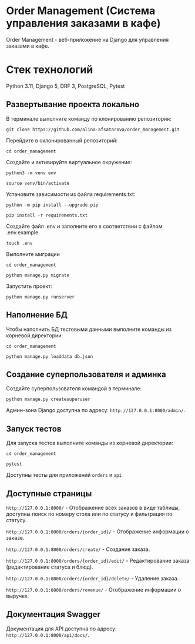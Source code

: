 # Order Management (Cистема управления заказами в кафе)
Order Management - веб-приложение на Django для управления заказами в кафе.

# Стек технологий
Python 3.11, Django 5, DRF 3, PostgreSQL, Pytest

## Развертывание проекта локально
В терминале выполните команду по клонированию репозитория:
```
git clone https://github.com/alina-afsatarova/order_management.git
```
Перейдите в склонированный репозиторий:
```
cd order_management
```
Cоздайте и активируйте виртуальное окружение:
```
python3 -m venv env
```
```
source venv/bin/activate
```
Установите зависимости из файла requirements.txt:
```
python -m pip install --upgrade pip
```
```
pip install -r requirements.txt
```
Создайте файл .env и заполните его в соответствии с файлом .env.example
```
touch .env
```
Выполните миграции
```
cd order_management
```
```
python manage.py migrate
```
Запустить проект:
```
python manage.py runserver
```
## Наполнение БД
Чтобы наполнить БД тестовыми данными выполните команды из корневой директории:
```
cd order_management
```
```
python manage.py loaddata db.json
```
## Создание суперпользователя и админка
Создайте суперпользователя командой в терминале:
```
python manage.py createsuperuser
```
Админ-зона Django доступна по адресу: `http://127.0.0.1:8000/admin/`.
## Запуск тестов
Для запуска тестов выполните команды из корневой директории:
```
cd order_management
```
```
pytest
```
Доступны тесты для приложений `orders` и `api`
## Доступные страницы
`http://127.0.0.1:8000/` - Отображение всех заказов в виде таблицы, доступны поиск по номеру стола или по статусу и фильтрация по статусу.

`http://127.0.0.1:8000/orders/{order_id}/` - Отображение информации о заказе.

`http://127.0.0.1:8000/orders/create/` - Создание заказа.

`http://127.0.0.1:8000/orders/{order_id}/edit/` - Редактирование заказа (редактирование статуса и блюд).

`http://127.0.0.1:8000/orders/{order_id}/delete/` - Удаление заказа.

`http://127.0.0.1:8000/orders/revenue/` - Отображение информации о выручке.
## Документация Swagger
Документация для API доступна по адресу: `http://127.0.0.1:8000/api/docs/`.
